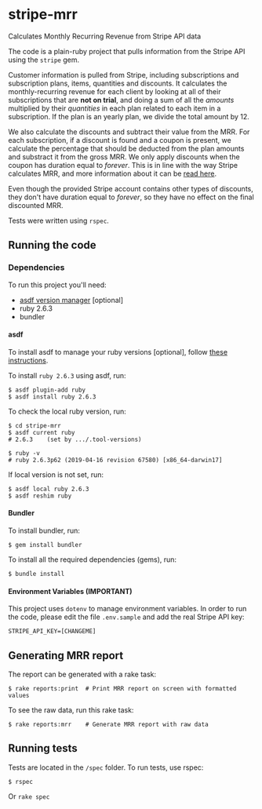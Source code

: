 # stripe-mrr
Calculates Monthly Recurring Revenue from Stripe API data

The code is a plain-ruby project that pulls information from the Stripe API using
the `stripe` gem.

Customer information is pulled from Stripe, including subscriptions and subscription plans,
items, quantities and discounts. It calculates the monthly-recurring revenue for each client
by looking at all of their subscriptions that are **not on trial**, and doing a sum of all the *amounts* 
multiplied by their *quantities* in each plan related to each item in a subscription. 
If the plan is an yearly plan, we divide the total amount by 12.

We also calculate the discounts and subtract their value from the MRR. For each subscription, 
if a discount is found and a coupon is present,
we calculate the percentage that should be deducted from the plan amounts and substract it from
the gross MRR. We only apply discounts
when the coupon has duration equal to *forever*. This is in line with the way Stripe calculates MRR,
and more information about it can be [read here](https://support.stripe.com/questions/impact-of-discounts-and-coupons-on-monthly-recurring-revenue-mrr-in-billing).

Even though the provided Stripe account contains other types of discounts, they don't have
duration equal to *forever*, so they have no effect on the final discounted MRR.

Tests were written using `rspec`.

## Running the code

### Dependencies

To run this project you'll need:

- [asdf version manager](https://github.com/asdf-vm/asdf) [optional]
- ruby 2.6.3
- bundler

#### asdf

To install asdf to manage your ruby versions [optional], follow [these instructions](https://asdf-vm.com/#/core-manage-asdf-vm).

To install `ruby 2.6.3` using asdf, run:
```
$ asdf plugin-add ruby
$ asdf install ruby 2.6.3
```

To check the local ruby version, run:
```
$ cd stripe-mrr
$ asdf current ruby
# 2.6.3    (set by .../.tool-versions)

$ ruby -v
# ruby 2.6.3p62 (2019-04-16 revision 67580) [x86_64-darwin17]
```

If local version is not set, run:
```
$ asdf local ruby 2.6.3
$ asdf reshim ruby
```

#### Bundler

To install bundler, run:
```
$ gem install bundler
```

To install all the required dependencies (gems), run:
```
$ bundle install
```

#### Environment Variables (IMPORTANT)

This project uses `dotenv` to manage environment variables.
In order to run the code, please edit the file `.env.sample` and add the real Stripe API key:
```
STRIPE_API_KEY=[CHANGEME]
```

## Generating MRR report

The report can be generated with a rake task:

```
$ rake reports:print  # Print MRR report on screen with formatted values
```

To see the raw data, run this rake task:
```
$ rake reports:mrr    # Generate MRR report with raw data
```

## Running tests

Tests are located in the `/spec` folder.
To run tests, use rspec:
```
$ rspec
```
Or `rake spec`